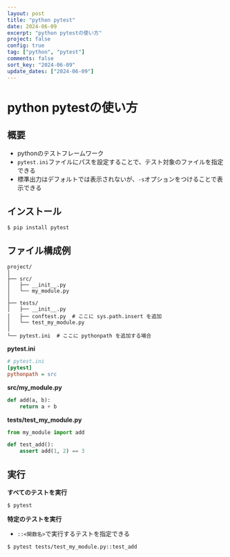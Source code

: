 ```yaml
---
layout: post
title: "python pytest"
date: 2024-06-09
excerpt: "python pytestの使い方"
project: false
config: true
tag: ["python", "pytest"]
comments: false
sort_key: "2024-06-09"
update_dates: ["2024-06-09"]
---
```


# python pytestの使い方

## 概要
 - pythonのテストフレームワーク
 - `pytest.ini`ファイルにパスを設定することで、テスト対象のファイルを指定できる
 - 標準出力はデフォルトでは表示されないが、`-s`オプションをつけることで表示できる

## インストール

```console
$ pip install pytest
```

## ファイル構成例

```console
project/
│
├── src/
│   ├── __init__.py
│   └── my_module.py
│
├── tests/
│   ├── __init__.py
│   ├── conftest.py  # ここに sys.path.insert を追加
│   └── test_my_module.py
│
└── pytest.ini  # ここに pythonpath を追加する場合
```

**pytest.ini**

```ini
# pytest.ini
[pytest]
pythonpath = src
```

**src/my_module.py**

```python
def add(a, b):
    return a + b
```

**tests/test_my_module.py**

```python
from my_module import add

def test_add():
    assert add(1, 2) == 3
```

## 実行

**すべてのテストを実行**

```console
$ pytest
```

**特定のテストを実行**
 - `::<関数名>`で実行するテストを指定できる

```console
$ pytest tests/test_my_module.py::test_add
```

